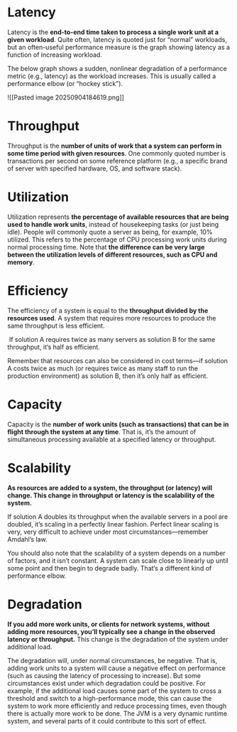 # Latency

Latency is the **end-to-end time taken to process a single work unit at a given workload**. Quite often, latency is quoted just for “normal” workloads, but an often-useful performance measure is the graph showing latency as a function of increasing workload.

The below graph shows a sudden, nonlinear degradation of a performance metric (e.g., latency) as the workload increases. This is usually called a performance elbow (or “hockey stick”).

![[Pasted image 20250904184619.png]]

# Throughput

Throughput is the **number of units of work that a system can perform in some time period with given resources**. One commonly quoted number is transactions per second on some reference platform (e.g., a specific brand of server with specified hardware, OS, and software stack).

# Utilization

Utilization represents **the percentage of available resources that are being used to handle work units**, instead of housekeeping tasks (or just being idle). People will commonly quote a server as being, for example, 10% utilized. This refers to the percentage of CPU processing work units during normal processing time. Note that **the difference can be very large between the utilization levels of different resources, such as CPU and memory**.

# Efficiency

The efficiency of a system is equal to the **throughput divided by the resources used**. A system that requires more resources to produce the same throughput is less efficient.

 If solution A requires twice as many servers as solution B for the same throughput, it’s half as efficient.

Remember that resources can also be considered in cost terms—if solution A costs twice as much (or requires twice as many staff to run the production environment) as solution B, then it’s only half as efficient.

# Capacity

Capacity is the **number of work units (such as transactions) that can be in flight through the system at any time**. That is, it’s the amount of simultaneous processing available at a specified latency or throughput.

# Scalability

**As resources are added to a system, the throughput (or latency) will change. This change in throughput or latency is the scalability of the system.**

If solution A doubles its throughput when the available servers in a pool are doubled, it’s scaling in a perfectly linear fashion. Perfect linear scaling is very, very difficult to achieve under most circumstances—remember Amdahl’s law.

You should also note that the scalability of a system depends on a number of factors, and it isn’t constant. A system can scale close to linearly up until some point and then begin to degrade badly. That’s a different kind of performance elbow.

# Degradation

**If you add more work units, or clients for network systems, without adding more resources, you’ll typically see a change in the observed latency or throughput.** This change is the degradation of the system under additional load.

The degradation will, under normal circumstances, be negative. That is, adding work units to a system will cause a negative effect on performance (such as causing the latency of processing to increase). But some circumstances exist under which degradation could be positive. For example, if the additional load causes some part of the system to cross a threshold and switch to a high-performance mode, this can cause the system to work more efficiently and reduce processing times, even though there is actually more work to be done. The JVM is a very dynamic runtime system, and several parts of it could contribute to this sort of effect.